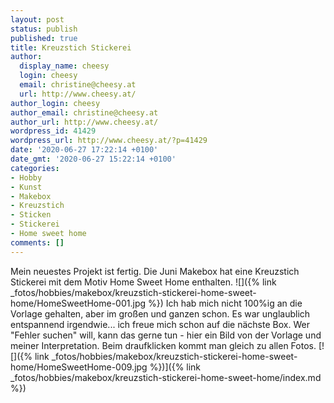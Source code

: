 ```yaml
---
layout: post
status: publish
published: true
title: Kreuzstich Stickerei
author:
  display_name: cheesy
  login: cheesy
  email: christine@cheesy.at
  url: http://www.cheesy.at/
author_login: cheesy
author_email: christine@cheesy.at
author_url: http://www.cheesy.at/
wordpress_id: 41429
wordpress_url: http://www.cheesy.at/?p=41429
date: '2020-06-27 17:22:14 +0100'
date_gmt: '2020-06-27 15:22:14 +0100'
categories:
- Hobby
- Kunst
- Makebox
- Kreuzstich
- Sticken
- Stickerei
- Home sweet home
comments: []
---
```

Mein neuestes Projekt ist fertig. Die Juni Makebox hat eine Kreuzstich Stickerei mit dem Motiv Home Sweet Home enthalten.
![]({% link _fotos/hobbies/makebox/kreuzstich-stickerei-home-sweet-home/HomeSweetHome-001.jpg %})
Ich hab mich nicht 100%ig an die Vorlage gehalten, aber im großen und ganzen schon. Es war unglaublich entspannend irgendwie... ich freue mich schon auf die nächste Box.
Wer "Fehler suchen" will, kann das gerne tun - hier ein Bild von der Vorlage und meiner Interpretation. Beim draufklicken kommt man gleich zu allen Fotos.
[![]({% link _fotos/hobbies/makebox/kreuzstich-stickerei-home-sweet-home/HomeSweetHome-009.jpg %})]({% link _fotos/hobbies/makebox/kreuzstich-stickerei-home-sweet-home/index.md %})
